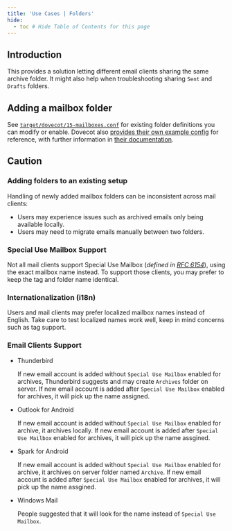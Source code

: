```yaml
---
title: 'Use Cases | Folders'
hide:
  - toc # Hide Table of Contents for this page
---
```

## Introduction

This provides a solution letting different email clients sharing the same archive folder.
It might also help when troubleshooting sharing `Sent` and `Drafts` folders. 

## Adding a mailbox folder

See [`target/dovecot/15-mailboxes.conf`][gh-config-dovecot-mailboxes] for existing folder definitions you can modify or enable.
Dovecot also [provides their own example config][dovecot-config-mailboxes] for reference, with further information in [their documentation][dovecot-docs-mailboxes].

## Caution

### Adding folders to an existing setup

Handling of newly added mailbox folders can be inconsistent across mail clients:

- Users may experience issues such as archived emails only being available locally.
- Users may need to migrate emails manually between two folders.

### Special Use Mailbox Support

Not all mail clients support Special Use Mailbox (_defined in [RFC 6154][rfc-6154]_), using the exact mailbox name instead. To support those clients, you may prefer to keep the tag and folder name identical.

### Internationalization (i18n)

Users and mail clients may prefer localized mailbox names instead of English. Take care to test localized names work well, keep in mind concerns such as tag support.

### Email Clients Support
*	Thunderbird

	If new email account is added without `Special Use Mailbox` enabled for archives, Thunderbird suggests and may create `Archives` folder on server.
	If new email account is added after `Special Use Mailbox` enabled for archives, it will pick up the name assigned.

*	Outlook for Android
	
	If new email account is added without `Special Use Mailbox` enabled for archive, it archives locally.
	If new email account is added after `Special Use Mailbox` enabled for archives, it will pick up the name assgined.

*	Spark for Android
	
	If new email account is added without `Special Use Mailbox` enabled for archive, it archives on server folder named `Archive`.
	If new email account is added after `Special Use Mailbox` enabled for archives, it will pick up the name assgined.

* 	Windows Mail
	
	People suggested that it will look for the name instead of `Special Use Mailbox`.

[gh-config-dovecot-mailboxes]: https://github.com/docker-mailserver/docker-mailserver/blob/master/target/dovecot/15-mailboxes.conf
[dovecot-config-mailboxes]: https://github.com/dovecot/core/blob/master/doc/example-config/conf.d/15-mailboxes.conf
[dovecot-docs-mailboxes]: https://doc.dovecot.org/configuration_manual/namespace/#mailbox-settings
[rfc-6154]: https://datatracker.ietf.org/doc/html/rfc6154
